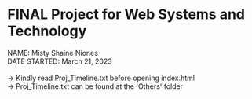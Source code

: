 # FINAL Project for Web Systems and Technology

NAME: Misty Shaine Niones <br>
DATE STARTED: March 21, 2023 <br>
<br>
-> Kindly read Proj_Timeline.txt before opening index.html<br>
-> Proj_Timeline.txt can be found at the 'Others' folder
